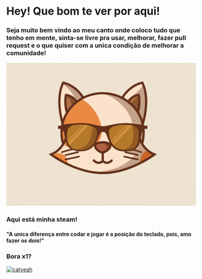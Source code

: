 # Hey! Que bom te ver por aqui!
### Seja muito bem vindo ao meu canto onde coloco tudo que tenho em mente, sinta-se livre pra usar, melhorar, fazer pull request e o que quiser com a unica condição de melhorar a comunidade!
<img src="https://github.com/Guifgr/Guifgr/blob/master/1680x1260-cat-minimalism-4k_1540755046.jpg" width="500"/>

### Aqui está minha steam! 
#### "A unica diferença entre codar e jogar é a posição do teclado, pois, amo fazer os dois!"

<h3>Bora x1?</h3><a href="https://steamcommunity.com/profiles/76561198127663591/"><img src="https://upload.wikimedia.org/wikipedia/commons/c/c1/Steam_Logo.png" alt="catyeah" width="50"/></a>
 
